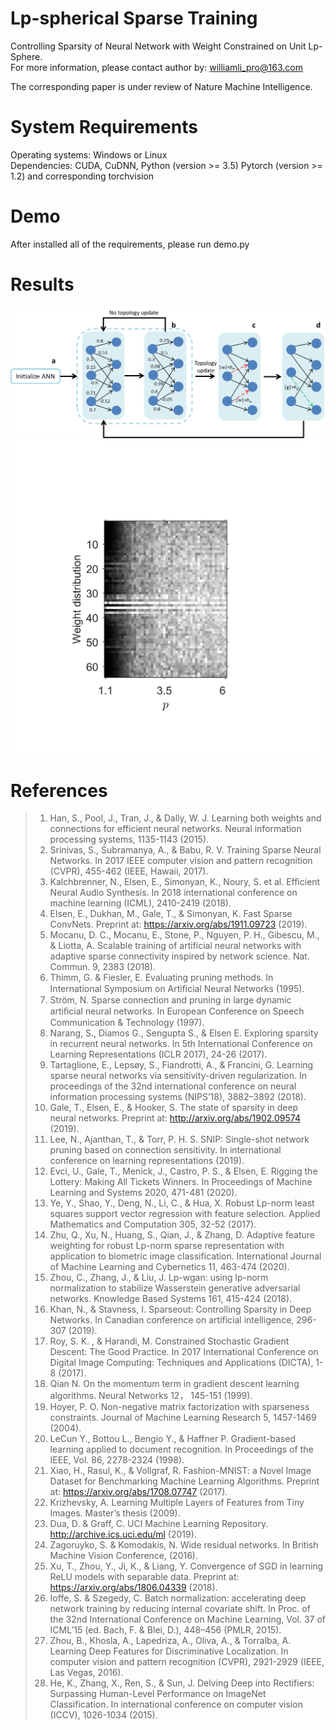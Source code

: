 # Lp-spherical Sparse Training

Controlling Sparsity of Neural Network with Weight Constrained on Unit Lp-Sphere.  
For more information, please contact author by: williamli_pro@163.com  

The corresponding paper is under review of Nature Machine Intelligence. 

# System Requirements
Operating systems: Windows or Linux  
Dependencies: CUDA, CuDNN, Python (version >= 3.5) Pytorch (version >= 1.2) and corresponding torchvision  

# Demo
After installed all of the requirements, please run demo.py  

# Results
![Procedures of LpSS](https://github.com/WilliamLiPro/LpSS/blob/master/result/Procedures.png)
![Weight distribution of a neuron with respect of p](https://github.com/WilliamLiPro/LpSS/blob/master/result/weight_with_p.jpg)

# References
> 1.	Han, S., Pool, J., Tran, J., & Dally, W. J. Learning both weights and connections for efficient neural networks. Neural information processing systems, 1135-1143 (2015). 
> 2.	Srinivas, S., Subramanya, A., & Babu, R. V. Training Sparse Neural Networks. In 2017 IEEE computer vision and pattern recognition (CVPR), 455-462 (IEEE, Hawaii, 2017).
> 3.	Kalchbrenner, N., Elsen, E., Simonyan, K., Noury, S. et al. Efficient Neural Audio Synthesis. In 2018 international conference on machine learning (ICML), 2410-2419 (2018).
> 4.	Elsen, E., Dukhan, M., Gale, T., & Simonyan, K. Fast Sparse ConvNets. Preprint at: https://arxiv.org/abs/1911.09723 (2019).
> 5.	Mocanu, D. C., Mocanu, E., Stone, P., Nguyen, P. H., Gibescu, M., & Liotta, A. Scalable training of artificial neural networks with adaptive sparse connectivity inspired by network science. Nat. Commun. 9, 2383 (2018).
> 6.	Thimm, G. & Fiesler, E. Evaluating pruning methods. In International Symposium on Artiﬁcial Neural Networks (1995).
> 7.	Ström, N. Sparse connection and pruning in large dynamic artiﬁcial neural networks. In European Conference on Speech Communication & Technology (1997). 
> 8.	Narang, S., Diamos G., Sengupta S., & Elsen E. Exploring sparsity in recurrent neural networks. In 5th International Conference on Learning Representations (ICLR 2017), 24-26 (2017).
> 9.	Tartaglione, E., Lepsøy, S., Fiandrotti, A., & Francini, G. Learning sparse neural networks via sensitivity-driven regularization. In proceedings of the 32nd international conference on neural information processing systems (NIPS’18), 3882–3892 (2018).
> 10.	Gale, T., Elsen, E., & Hooker, S. The state of sparsity in deep neural networks. Preprint at: http://arxiv.org/abs/1902.09574 (2019).
> 11.	Lee, N., Ajanthan, T., & Torr, P. H. S. SNIP: Single-shot network pruning based on connection sensitivity. In international conference on learning representations (2019).
> 12.	Evci, U., Gale, T., Menick, J., Castro, P. S., & Elsen, E. Rigging the Lottery: Making All Tickets Winners. In Proceedings of Machine Learning and Systems 2020, 471-481 (2020).
> 13.	Ye, Y., Shao, Y., Deng, N., Li, C., & Hua, X. Robust Lp-norm least squares support vector regression with feature selection. Applied Mathematics and Computation 305, 32-52 (2017).
> 14.	Zhu, Q., Xu, N., Huang, S., Qian, J., & Zhang, D. Adaptive feature weighting for robust Lp-norm sparse representation with application to biometric image classification. International Journal of Machine Learning and Cybernetics 11, 463-474 (2020).
> 15.	Zhou, C., Zhang, J., & Liu, J. Lp-wgan: using lp-norm normalization to stabilize Wasserstein generative adversarial networks. Knowledge Based Systems 161, 415-424 (2018).
> 16.	Khan, N., & Stavness, I. Sparseout: Controlling Sparsity in Deep Networks. In Canadian conference on artificial intelligence, 296-307 (2019).
> 17.	Roy, S. K. , & Harandi, M. Constrained Stochastic Gradient Descent: The Good Practice. In 2017 International Conference on Digital Image Computing: Techniques and Applications (DICTA), 1-8 (2017).
> 18.	Qian N. On the momentum term in gradient descent learning algorithms. Neural Networks 12， 145-151 (1999).
> 19.	Hoyer, P. O. Non-negative matrix factorization with sparseness constraints. Journal of Machine Learning Research 5, 1457-1469 (2004).
> 20.	LeCun Y., Bottou L., Bengio Y., & Haffner P. Gradient-based learning applied to document recognition. In Proceedings of the IEEE, Vol. 86, 2278-2324 (1998).
> 21.	Xiao, H., Rasul, K., & Vollgraf, R. Fashion-MNIST: a Novel Image Dataset for Benchmarking Machine Learning Algorithms. Preprint at: https://arxiv.org/abs/1708.07747 (2017).
> 22.	Krizhevsky, A. Learning Multiple Layers of Features from Tiny Images. Master’s thesis (2009).
> 23.	Dua, D. & Graff, C. UCI Machine Learning Repository. http://archive.ics.uci.edu/ml (2019).
> 24.	Zagoruyko, S. & Komodakis, N. Wide residual networks. In British Machine Vision Conference, (2016).
> 25.	Xu, T., Zhou, Y., Ji, K., & Liang, Y. Convergence of SGD in learning ReLU models with separable data. Preprint at: https://arxiv.org/abs/1806.04339 (2018).
> 26.	Ioffe, S. & Szegedy, C. Batch normalization: accelerating deep network training by reducing internal covariate shift. In Proc. of the 32nd International Conference on Machine Learning, Vol. 37 of ICML’15 (ed. Bach, F. & Blei, D.), 448–456 (PMLR, 2015).
> 27.	Zhou, B., Khosla, A., Lapedriza, A., Oliva, A., & Torralba, A. Learning Deep Features for Discriminative Localization. In computer vision and pattern recognition (CVPR), 2921-2929 (IEEE, Las Vegas, 2016).
> 28.	He, K., Zhang, X., Ren, S., & Sun, J. Delving Deep into Rectifiers: Surpassing Human-Level Performance on ImageNet Classification. In international conference on computer vision (ICCV), 1026-1034 (2015).

